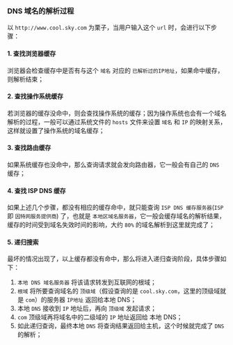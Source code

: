 ### DNS 域名的解析过程

以 `http://www.cool.sky.com` 为栗子，当用户输入这个 `url` 时，会进行以下步骤：

#### 1. 查找浏览器缓存
浏览器会检查缓存中是否有与这个 `域名` 对应的 `已解析过的IP地址`，如果命中缓存，则解析结束；

#### 2. 查找操作系统缓存
若浏览器的缓存没命中，则会查找操作系统的缓存；因为操作系统也会有一个域名解析的过程，一般可以通过系统文件的 `hosts` 文件来设置 `域名` 和 `IP` 的映射关系，这样就设置了操作系统的域名缓存；

#### 3. 查找路由缓存
如果系统缓存也没命中，那么查询请求就会发向路由器，它一般会有自己的 `DNS` 缓存；

#### 4. 查找 ISP DNS 缓存
如果上述几个步骤，都没有相应的缓存命中，就只能查询 `ISP DNS 缓存服务器`(`ISP` 即 `因特网服务提供商`) 了，也就是 `本地区域名服务器`，它一般会缓存域名的解析结果，缓存的时间受到域名失效时间的影响，大约 `80%` 的域名解析到这里就完成了；

#### 5. 递归搜索
最坏的情况出现了，以上缓存都没有命中，那么将进入递归查询阶段，具体步骤如下：
1. `本地 DNS 域名服务器` 将该请求转发到互联网的根域；
2. `根域` 将所要查询域名的 `顶级域`（假设查询的是 `cool.sky.com`，这里的顶级域就是 `com`）的服务器 `IP地址` 返回给本地 DNS；
3. 本地 `DNS` 接收到 `IP` 地址后，再向 `顶级域` 发起请求；
4. `com` 顶级域再将域名中的二级域的 `IP` 地址返回给 本地 DNS；
5. 如此递归查询，最终本地 `DNS` 将查询结果返回给主机，这个时候就完成了 `DNS` 的解析；